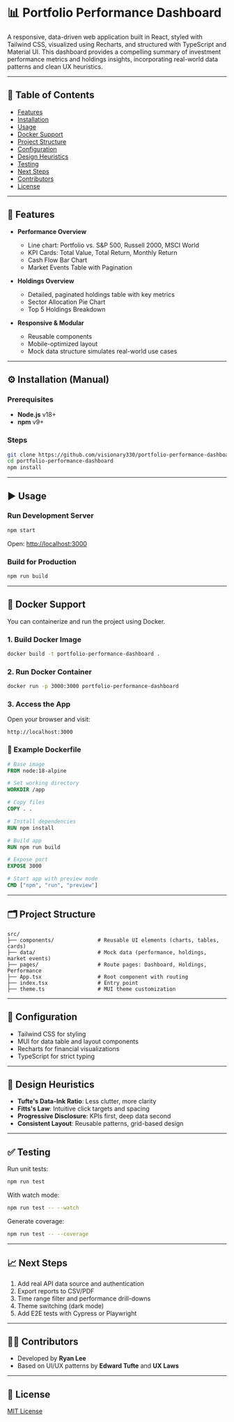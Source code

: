 # 📊 Portfolio Performance Dashboard

A responsive, data-driven web application built in React, styled with Tailwind CSS, visualized using Recharts, and structured with TypeScript and Material UI. This dashboard provides a compelling summary of investment performance metrics and holdings insights, incorporating real-world data patterns and clean UX heuristics.

---

## 🧭 Table of Contents

- [Features](#-features)
- [Installation](#-installation)
- [Usage](#-usage)
- [Docker Support](#-docker-support)
- [Project Structure](#-project-structure)
- [Configuration](#-configuration)
- [Design Heuristics](#-design-heuristics)
- [Testing](#-testing)
- [Next Steps](#-next-steps)
- [Contributors](#-contributors)
- [License](#-license)

---

## 🚀 Features

- **Performance Overview**
  - Line chart: Portfolio vs. S&P 500, Russell 2000, MSCI World
  - KPI Cards: Total Value, Total Return, Monthly Return
  - Cash Flow Bar Chart
  - Market Events Table with Pagination

- **Holdings Overview**
  - Detailed, paginated holdings table with key metrics
  - Sector Allocation Pie Chart
  - Top 5 Holdings Breakdown

- **Responsive & Modular**
  - Reusable components
  - Mobile-optimized layout
  - Mock data structure simulates real-world use cases

---

## ⚙️ Installation (Manual)

### Prerequisites

- **Node.js** v18+
- **npm** v9+

### Steps

```bash
git clone https://github.com/visionary330/portfolio-performance-dashboard.git
cd portfolio-performance-dashboard
npm install
```

---

## ▶️ Usage

### Run Development Server

```bash
npm start
```

Open: [http://localhost:3000](http://localhost:3000)

### Build for Production

```bash
npm run build
```

---

## 🐳 Docker Support

You can containerize and run the project using Docker.

### 1. Build Docker Image

```bash
docker build -t portfolio-performance-dashboard .
```

### 2. Run Docker Container

```bash
docker run -p 3000:3000 portfolio-performance-dashboard
```

### 3. Access the App

Open your browser and visit:
```
http://localhost:3000
```

### 🐋 Example Dockerfile

```Dockerfile
# Base image
FROM node:18-alpine

# Set working directory
WORKDIR /app

# Copy files
COPY . .

# Install dependencies
RUN npm install

# Build app
RUN npm run build

# Expose port
EXPOSE 3000

# Start app with preview mode
CMD ["npm", "run", "preview"]
```

---

## 🗂 Project Structure

```
src/
├── components/              # Reusable UI elements (charts, tables, cards)
├── data/                    # Mock data (performance, holdings, market events)
├── pages/                   # Route pages: Dashboard, Holdings, Performance
├── App.tsx                  # Root component with routing
├── index.tsx                # Entry point
├── theme.ts                 # MUI theme customization
```

---

## 🧠 Configuration

- Tailwind CSS for styling
- MUI for data table and layout components
- Recharts for financial visualizations
- TypeScript for strict typing

---

## 🎨 Design Heuristics

- **Tufte's Data-Ink Ratio**: Less clutter, more clarity
- **Fitts's Law**: Intuitive click targets and spacing
- **Progressive Disclosure**: KPIs first, deep data second
- **Consistent Layout**: Reusable patterns, grid-based design

---

## ✅ Testing

Run unit tests:

```bash
npm run test
```

With watch mode:

```bash
npm run test -- --watch
```

Generate coverage:

```bash
npm run test -- --coverage
```

---

## 📈 Next Steps

1. Add real API data source and authentication
2. Export reports to CSV/PDF
3. Time range filter and performance drill-downs
4. Theme switching (dark mode)
5. Add E2E tests with Cypress or Playwright

---

## 👨‍💻 Contributors

- Developed by **Ryan Lee**
- Based on UI/UX patterns by **Edward Tufte** and **UX Laws**

---

## 📄 License

[MIT License](./LICENSE)
